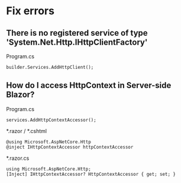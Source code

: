 # Fix errors

## There is no registered service of type 'System.Net.Http.IHttpClientFactory'
Program.cs
```
builder.Services.AddHttpClient();
```

## How do I access HttpContext in Server-side Blazor?
Program.cs
```
services.AddHttpContextAccessor();
```
*.razor / *.cshtml
```
@using Microsoft.AspNetCore.Http
@inject IHttpContextAccessor httpContextAccessor
```
*.razor.cs
```
using Microsoft.AspNetCore.Http;
[Inject] IHttpContextAccessor? HttpContextAccessor { get; set; }
```
